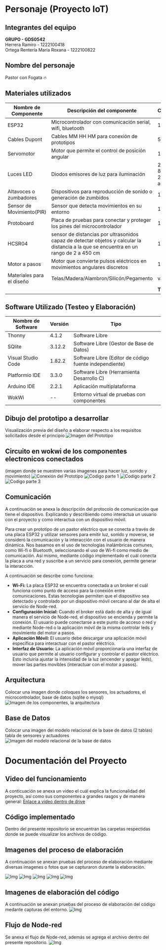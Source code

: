 # Personaje (Proyecto IoT)

## Integrantes del equipo
**GRUPO - GDS0542**  
Herrera Ramiro - 1222100418  
Ortega Rentería María Roxana - 1222100822

## Nombre del personaje
Pastor con Fogata  🔥

## Materiales utilizados
|Nombre de Componente|Descripción del componente|Cantidad|Precio|
|--|--|--|--|
|ESP32|Microcontrolador con comunicación serial, wifi, bluetooth|1|$140.00|
|Cables Dupont|Cables MM HH HM para conexión de prototipos|50|$60.00| 
|Servomotor|Motor que permite el control de posición angular|1|$60|
|Luces LED|Diodos emisores de luz para iluminación| 2 azules, 8 rojos, 2 amarillos|$20|
|Altavoces o zumbadores|Dispositivos para reproducción de sonido o generación de zumbidos|1|$15|
|Sensor de Movimiento(PIR)|Sensor que detecta movimientos en su entorno|1|$60|
|Protoboard|Placa de pruebas para conectar y proteger los pines del microcontrolador|1|$100|
|HCSR04|sensor de distancias por ultrasonidos capaz de detectar objetos y calcular la distancia a la que se encuentra en un rango de 2 a 450 cm|1|$100|
|Motor a pasos|Motor que convierte pulsos eléctricos en movimientos angulares discretos|1|$100|
|Materiales para el diseño|Telas/Madera/Alambron/Silicón/Pegamento|varios|$45|
|||**TOTAL**|$600|



## Software Utilizado (Testeo y Elaboración)
|Nombre de Software|Versión|Tipo|
|--|--|--|
|Thonny|4.1.2|Software Libre|
|SQlite|3.12.2|Software Libre (Gestor de Base de Datos)|
|Visual Studio Code|1.82.2|Software Libre (Editor de código fuente independiente)|
|Platformio IDE|3.3.0|Software Libre (Herramienta Desarrollo C)|
|Arduino IDE|2.2.1|Aplicación multiplataforma|
|WokWi|--|Entorno virtual de pruebas con componentes|

## Dibujo del prototipo a desarrollar
Visualización previa del diseño a elaborar respecto a los requisitos solicitados desde el principio
![Imagen del Prototipo](https://github.com/RamiroHerreraX/Personaje/blob/main/imagenes/Pastor%20con%20Fuego.jpg?raw=true)

## Circuito en wokwi de los componentes electronicos conectados
(imagen donde se muestren varias imagenes para hacer luz, sonido y movimiento)
![Conexión del Prototipo](https://github.com/RamiroHerreraX/Personaje/blob/main/imagenes/ConeccionWokwi.jpg)
![Codigo parte 1](https://github.com/RamiroHerreraX/Personaje/blob/main/imagenes/CodigoWokwi1.jpg)
![Codigo parte 2](https://github.com/RamiroHerreraX/Personaje/blob/main/imagenes/CodigoWokwi2.jpg)
![Codigo parte 3](https://github.com/RamiroHerreraX/Personaje/blob/main/imagenes/CodigoWokwi3.jpg)

## Comunicación
A continuación se anexa la descripción del protocolo de comunicación que tiene el dispositivo. Explicando y describiendo como interactua un usuario con el proyecto y como interactua con un dispositivo móvil.

Para crear un prototipo de un pastor eléctrico que se conecta a través de una placa ESP32 y utilizar sensores para emitir luz, sonido y moverse, se consideró la comunicación y la interacción con el usuario de manera dinámica. Nos basamos en el uso de tecnologías inalámbricas comunes, como Wi-fi o Bluetooth, seleccionando el uso de Wi-fi como medio de comunicación. Así mismo, mediante código implementado el cuál conecta la placa a una red y suscribe a un servicio para conexión, permite generar la interacción.

A continuación se describe como funciona: 

* **Wi-Fi:** La placa ESP32 se encuentra conectada a un broker el cuál funciona como punto de acceso para la conexión entre comunicaciones.  Estas tecnologías permiten que el dispositivo sea detectado y controlado por un dispositivo móvil cercano al dar de alta el servicio de Node-red.
* **Configuración Inicial:** Cuando el broker está dado de alta y de igual manera el servicio de Node-red, el dispositivo se encienda y permite la conexión. El usuario puede conectarse a este punto de acceso o red y mediante Node-red o la aplicación móvil de la misma controlar leds y movimiento del motor a pasos.
* **Aplicación Móvil:** El usuario debe descargar una aplicación móvil específica para interactuar con el pastor eléctrico.
* **Interfaz de Usuario:** La aplicación móvil proporcionaría una interfaz de usuario que permite al usuario configurar y controlar el pastor eléctrico. Esto incluiría ajustar la intensidad de la luz (encender y apagar leds), mover las partes movibles (interactuar con el motor a pasos).

## Arquitectura
Colocar una imagen donde coloques los sensores, los actuadores, el microcontrolador, base de datos (sqlite o mysql)
![Imagen de los componentes, la arquitectura](https://github.com/RamiroHerreraX/Personaje/blob/main/imagenes/Arquitectura.jpg?raw=true)

## Base de Datos
Colocar una imagen del modelo relacional de la base de datos (2 tablas) tabla de sensores y actuadores
![Imagen del modelo relacional de la base de datos](https://github.com/RamiroHerreraX/Personaje/blob/main/imagenes/Modelo%20Relacional%20BD.jpg?raw=true)

# Documentación del Proyecto

## Video del funcionamiento
A conticuación se anexa un video el cuál explica la funcionalidad del proyecto, así como sus componentes a grandes rasgos y de manera general:
[Enlace a video dentro de drive](https://drive.google.com/file/d/1hHGCqCIDn4_4PeWZ1XXJfEMAypk7ssv7/view?usp=sharing)


## Código implementado
Dentro del presente repositorio se encuentran las carpetas respectidas donde se puede visualizar los archivos de código.

## Imagenes del proceso de elaboración
A continuación se anexan pruebas del proceso de elaboración mediante diversas imagenes o fotos que se capturaron durante la elaboración.

![Img]()
![Img]()
![Img]()
![Img]()
![Img]()

## Imagenes de elaboración del código
A continuación se anexan pruebas del proceso de elaboración del código medante capturas del entorno.
![Img]()

## Flujo de Node-red
Se anexa el flujo de Node-red, además se agrega el archivo dentro del presente repositorio.
![Img]()
